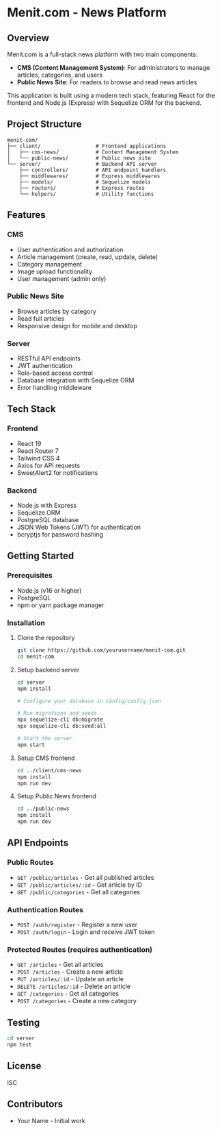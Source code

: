 # Menit.com - News Platform

## Overview
Menit.com is a full-stack news platform with two main components:
- **CMS (Content Management System)**: For administrators to manage articles, categories, and users
- **Public News Site**: For readers to browse and read news articles

This application is built using a modern tech stack, featuring React for the frontend and Node.js (Express) with Sequelize ORM for the backend.

## Project Structure

```
menit-com/
├── client/                  # Frontend applications
│   ├── cms-news/            # Content Management System
│   └── public-news/         # Public news site
└── server/                  # Backend API server
    ├── controllers/         # API endpoint handlers
    ├── middlewares/         # Express middlewares
    ├── models/              # Sequelize models
    ├── routers/             # Express routes
    └── helpers/             # Utility functions
```

## Features

### CMS
- User authentication and authorization
- Article management (create, read, update, delete)
- Category management
- Image upload functionality
- User management (admin only)

### Public News Site
- Browse articles by category
- Read full articles
- Responsive design for mobile and desktop

### Server
- RESTful API endpoints
- JWT authentication
- Role-based access control
- Database integration with Sequelize ORM
- Error handling middleware

## Tech Stack

### Frontend
- React 19
- React Router 7
- Tailwind CSS 4
- Axios for API requests
- SweetAlert2 for notifications

### Backend
- Node.js with Express
- Sequelize ORM
- PostgreSQL database
- JSON Web Tokens (JWT) for authentication
- bcryptjs for password hashing

## Getting Started

### Prerequisites
- Node.js (v16 or higher)
- PostgreSQL
- npm or yarn package manager

### Installation

1. Clone the repository
   ```bash
   git clone https://github.com/yourusername/menit-com.git
   cd menit-com
   ```

2. Setup backend server
   ```bash
   cd server
   npm install
   
   # Configure your database in config/config.json
   
   # Run migrations and seeds
   npx sequelize-cli db:migrate
   npx sequelize-cli db:seed:all
   
   # Start the server
   npm start
   ```

3. Setup CMS frontend
   ```bash
   cd ../client/cms-news
   npm install
   npm run dev
   ```

4. Setup Public News frontend
   ```bash
   cd ../public-news
   npm install
   npm run dev
   ```

## API Endpoints

### Public Routes
- `GET /public/articles` - Get all published articles
- `GET /public/articles/:id` - Get article by ID
- `GET /public/categories` - Get all categories

### Authentication Routes
- `POST /auth/register` - Register a new user
- `POST /auth/login` - Login and receive JWT token

### Protected Routes (requires authentication)
- `GET /articles` - Get all articles
- `POST /articles` - Create a new article
- `PUT /articles/:id` - Update an article
- `DELETE /articles/:id` - Delete an article
- `GET /categories` - Get all categories
- `POST /categories` - Create a new category

## Testing
```bash
cd server
npm test
```

## License
ISC

## Contributors
- Your Name - Initial work
